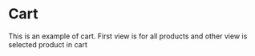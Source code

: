 # Cart
This is an example of cart. First view is for all products and other view is selected product in cart
